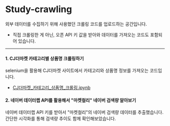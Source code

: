 # Study-crawling

외부 데이터를 수집하기 위해 사용했던 크롤링 코드를 업로드하는 공간입니다.
+ 직접 크롤링한 게 아닌, 오픈 API 키 값을 받아와 데이터를 가져오는 코드도 포함되어 있습니다.

-------------------------------------------------------------------

#### 1. CJ더마켓 카테고리별 상품명 크롤링하기
selenium을 활용해 CJ더마켓 사이트에서 카테고리와 상품명 정보를 가져오는 코드입니다.

* [CJ더마켓_카테고리_상품명_크롤링.ipynb](https://github.com/jiazzang/Study-crawling/blob/main/CJ%EB%8D%94%EB%A7%88%EC%BC%93_%EC%B9%B4%ED%85%8C%EA%B3%A0%EB%A6%AC_%EC%83%81%ED%92%88%EB%AA%85_%ED%81%AC%EB%A1%A4%EB%A7%81.ipynb) 


#### 2. 네이버 데이터랩 API를 활용해서 "마켓컬리" 네이버 검색량 알아보기
네이버 데이터랩 API 키를 받아서 "마켓컬리"의 네이버 검색량 데이터를 추출했습니다. 간단한 시각화를 통해 검색량 추이도 함께 확인해보았습니다.
